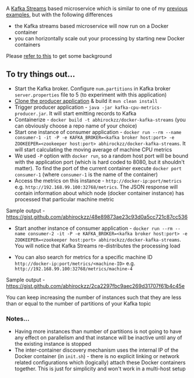 A [Kafka Streams](https://kafka.apache.org/documentation/streams) based microservice which is similar to one of my [previous examples](https://github.com/abhirockzz/kafka-streams-example), but with the following differences

- the Kafka streams based microservice will now run on a Docker container
- you can horizontally scale out your processing by starting new Docker containers

Please [refer to this](https://github.com/abhirockzz/kafka-streams-example/blob/master/README.md#basics) to get some background

## To try things out...

- Start the Kafka broker. Configure `num.partitions` in Kafka broker `server.properties` file to 5 (to experiment with this application)
- [Clone the producer application](https://github.com/abhirockzz/kafka-streams-example/tree/master/kafka-producer) & build it `mvn clean install`
- Trigger producer application - `java -jar kafka-cpu-metrics-producer.jar`. It will start emitting records to Kafka
- Containerize - `docker build -t abhirockzz/docker-kafka-streams` (you can obviously choose a repo name of your choice)
- Start one instance of consumer application - `docker run --rm --name consumer-1 -it -P -e KAFKA_BROKER=<kafka broker host:port> -e ZOOKEEPER=<zookeeper host:port> abhirockzz/docker-kafka-streams`. It will start calculating the moving average of machine CPU metrics
- We used `-P` option with `docker run`, so a random host port will be bound with the application port (which is hard coded to 8080, but it shouldn't matter). To find the port of the current container execute `docker port consumer-1` (where `consumer-1` is the name of the container)
- Access the metrics on this instance - `http://docker-ip:port/metrics`  e.g. `http://192.168.99.100:32768/metrics`. The JSON response will contain information about which node (docker container instance) has processed that particular machine metric

Sample output - https://gist.github.com/abhirockzz/48e89873ae23c93d0a5cc721c87cc536

- Start another instance of consumer application - `docker run --rm --name consumer-2 -it -P -e KAFKA_BROKER=<kafka broker host:port> -e ZOOKEEPER=<zookeeper host:port> abhirockzz/docker-kafka-streams`. You will notice that Kafka Streams re-distributes the processing load

- You can also search for metrics for a specific machine ID `http://docker-ip:port/metrics/<machine-ID>` e.g. `http://192.168.99.100:32768/metrics/machine-4`

Sample output - https://gist.github.com/abhirockzz/2ca2297fbc9aec269d31707f61b4c45e

You can keep increasing the number of instances such that they are less than or equal to the number of partitions of your Kafka topic

### Notes... 

- Having more instances than number of partitions is not going to have any effect on parallelism and that instance will be inactive until any of the existing instance is stopped
- The inter-container discovery mechanism uses the internal IP of the Docker container (in `init.sh`) - there is no explicit linking or network related configurations which (logically) attach these Docker containers together. This is just for simplicity and won't work in a multi-host setup

